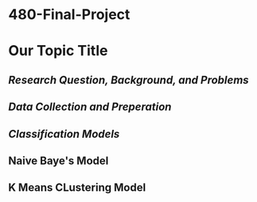 # 480-Final-Project

# Our Topic Title 

## *Research Question, Background, and Problems*

## *Data Collection and Preperation*

## *Classification Models*

## Naive Baye's Model

## K Means CLustering Model 
